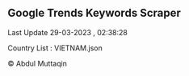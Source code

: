 

## Google Trends Keywords Scraper 
 
Last Update 29-03-2023 , 02:38:28

Country List :
VIETNAM.json



© Abdul Muttaqin 
